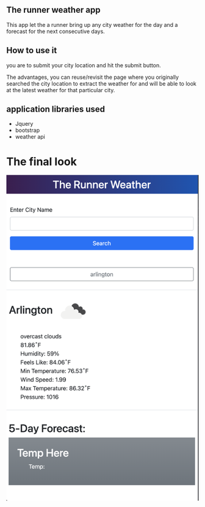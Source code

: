 ## The runner weather app
This app let the a runner bring up any city weather for the day and a forecast for the next consecutive days.

## How to use it
you are to submit your city location and hit the submit button.

The advantages, you can reuse/revisit the page where you originally searched the city location to extract the weather for and will be able to look at the latest weather for that particular city.

## application libraries used
* Jquery
* bootstrap
* weather api

# The final look

![the weather app](./images/weatherapp.png)
